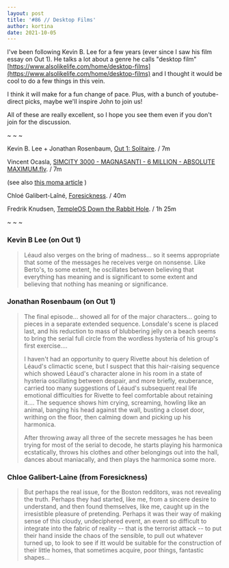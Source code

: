```yaml
---
layout: post
title: '#86 // Desktop Films'
author: kortina
date: 2021-10-05
---
```


I've been following Kevin B. Lee for a few years (ever since I saw his film essay on Out 1). He talks a lot about a genre he calls "desktop film" [https://www.alsolikelife.com/home/desktop-films](https://www.alsolikelife.com/home/desktop-films) and I thought it would be cool to do a few things in this vein.

I think it will make for a fun change of pace. Plus, with a bunch of youtube-direct picks, maybe we'll inspire John to join us!

All of these are really excellent, so I hope you see them even if you don't join for the discussion.

~ ~ ~

Kevin B. Lee + Jonathan Rosenbaum, [Out 1: Solitaire](https://www.youtube.com/watch?v=CybARtyBHxI). / 7m

Vincent Ocasla, [SIMCITY 3000 - MAGNASANTI - 6 MILLION - ABSOLUTE MAXIMUM.flv](https://www.youtube.com/watch?v=NTJQTc-TqpU). / 7m

(see also [this moma article](https://www.moma.org/interactives/exhibitions/2013/designandviolence/sim-city-magnasanti-vincent-ocasla/) )

Chloé Galibert-Laîné, [Foresickness](https://vimeo.com/382626787). / 40m

Fredrik Knudsen, [TempleOS Down the Rabbit Hole](https://www.youtube.com/watch?v=UCgoxQCf5Jg). / 1h 25m

~ ~ ~

### Kevin B Lee (on Out 1)

> Léaud also verges on the bring of madness... so it seems appropriate that some of the messages he receives verge on nonsense. Like Berto's, to some extent, he oscillates between believing that everything has meaning and is significant to some extent and believing that nothing has meaning or significance.

### Jonathan Rosenbaum (on Out 1)

> The final episode... showed all for of the major characters... going to pieces in a separate extended sequence. Lonsdale's scene is placed last, and his reduction to mass of blubbering jelly on a beach seems to bring the serial full circle from the wordless hysteria of his group's first exercise....
>
> I haven't had an opportunity to query Rivette about his deletion of Léaud's climactic scene, but I suspect that this hair-raising sequence which showed Léaud's character alone in his room in a state of hysteria oscillating between despair, and more briefly, exuberance, carried too many suggestions of Léaud's subsequent real life emotional difficulties for Rivette to feel comfortable about retaining it.... The sequence shows him crying, screaming, howling like an animal, banging his head against the wall, busting a closet door, writhing on the floor, then calming down and picking up his harmonica.
>
> After throwing away all three of the secrete messages he has been trying for most of the serial to decode, he starts playing his harmonica ecstatically, throws his clothes and other belongings out into the hall, dances about maniacally, and then plays the harmonica some more.

### Chloe Galibert-Laine (from Foresickness)

> But perhaps the real issue, for the Boston redditors, was not revealing the truth. Perhaps they had started, like me, from a sincere desire to understand, and then found themselves, like me, caught up in the irresistible pleasure of pretending. Perhaps it was their way of making sense of this cloudy, undeciphered event, an event so difficult to integrate into the fabric of reality -- that is the terrorist attack -- to put their hand inside the chaos of the sensible, to pull out whatever turned up, to look to see if itt would be suitable for the construction of their little homes, that sometimes acquire, poor things, fantastic shapes...

